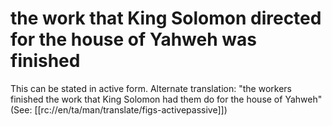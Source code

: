 # the work that King Solomon directed for the house of Yahweh was finished

This can be stated in active form. Alternate translation: "the workers finished the work that King Solomon had them do for the house of Yahweh" (See: [[rc://en/ta/man/translate/figs-activepassive]])

